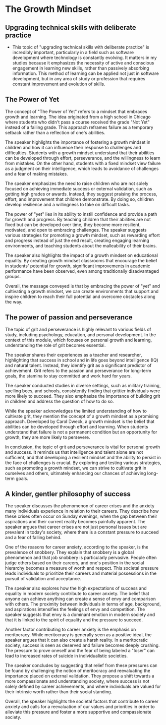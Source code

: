 # The Growth Mindset

## Upgrading technical skills with deliberate practice

- This topic of "upgrading technical skills with deliberate practice" is incredibly important, particularly in a field such as software development where technology is constantly evolving. It matters in my studies because it emphasizes the necessity of active and conscious engagement in learning new skills, rather than passively absorbing information. This method of learning can be applied not just in software development, but in any area of study or profession that requires constant improvement and evolution of skills.

## The Power of Yet

The concept of "The Power of Yet" refers to a mindset that embraces growth and learning. The idea originated from a high school in Chicago where students who didn't pass a course received the grade "Not Yet" instead of a failing grade. This approach reframes failure as a temporary setback rather than a reflection of one's abilities.

The speaker highlights the importance of fostering a growth mindset in children and how it can influence their response to challenges and difficulties. Students with a growth mindset understand that their abilities can be developed through effort, perseverance, and the willingness to learn from mistakes. On the other hand, students with a fixed mindset view failure as a judgment on their intelligence, which leads to avoidance of challenges and a fear of making mistakes.

The speaker emphasizes the need to raise children who are not solely focused on achieving immediate success or external validation, such as getting high grades or awards. Instead, they suggest praising the process, effort, and improvement that children demonstrate. By doing so, children develop resilience and a willingness to take on difficult tasks.

The power of "yet" lies in its ability to instill confidence and provide a path for growth and progress. By teaching children that their abilities are not fixed but can be developed over time, they become more resilient, motivated, and open to embracing challenges. The speaker suggests various strategies for promoting a growth mindset, such as rewarding effort and progress instead of just the end result, creating engaging learning environments, and teaching students about the malleability of their brains.

The speaker also highlights the impact of a growth mindset on educational equality. By creating growth mindset classrooms that encourage the belief in students' potential for growth, significant improvements in academic performance have been observed, even among traditionally disadvantaged groups.

Overall, the message conveyed is that by embracing the power of "yet" and cultivating a growth mindset, we can create environments that support and inspire children to reach their full potential and overcome obstacles along the way.

## The power of passion and perseverance

The topic of grit and perseverance is highly relevant to various fields of study, including psychology, education, and personal development. In the context of this module, which focuses on personal growth and learning, understanding the role of grit becomes essential.

The speaker shares their experiences as a teacher and researcher, highlighting that success in school and in life goes beyond intelligence (IQ) and natural talent. Instead, they identify grit as a significant predictor of achievement. Grit refers to the passion and perseverance for long-term goals, the stamina to stay committed and work hard for years.

The speaker conducted studies in diverse settings, such as military training, spelling bees, and schools, consistently finding that grittier individuals were more likely to succeed. They also emphasize the importance of building grit in children and address the question of how to do so.

While the speaker acknowledges the limited understanding of how to cultivate grit, they mention the concept of a growth mindset as a promising approach. Developed by Carol Dweck, a growth mindset is the belief that abilities can be developed through effort and learning. When students understand that failure is not a permanent condition but an opportunity for growth, they are more likely to persevere.

In conclusion, the topic of grit and perseverance is vital for personal growth and success. It reminds us that intelligence and talent alone are not sufficient, and that developing a resilient mindset and the ability to persist in the face of challenges is crucial. By exploring and testing various strategies, such as promoting a growth mindset, we can strive to cultivate grit in ourselves and others, ultimately enhancing our chances of achieving long-term goals.

## A kinder, gentler philosophy of success

The speaker discusses the phenomenon of career crises and the anxiety many individuals experience in relation to their careers. They describe how these crises often occur on Sunday evenings, when the gap between their aspirations and their current reality becomes painfully apparent. The speaker argues that career crises are not just personal issues but are prevalent in today's society, where there is a constant pressure to succeed and a fear of falling behind.

One of the reasons for career anxiety, according to the speaker, is the prevalence of snobbery. They explain that snobbery is a global phenomenon and that job snobbery is particularly pervasive. People often judge others based on their careers, and one's position in the social hierarchy becomes a measure of worth and respect. This societal pressure leads individuals to prioritize their careers and material possessions in the pursuit of validation and acceptance.

The speaker also explores how the high expectations of success and equality in modern society contribute to career anxiety. The belief that anyone can achieve anything can create a sense of envy and comparison with others. The proximity between individuals in terms of age, background, and aspirations intensifies the feelings of envy and competition. The speaker suggests that envy is a dominant emotion in modern society and that it is linked to the spirit of equality and the pressure to succeed.

Another factor contributing to career anxiety is the emphasis on meritocracy. While meritocracy is generally seen as a positive ideal, the speaker argues that it can also create a harsh reality. In a meritocratic society, success is seen as deserved and failure becomes deeply crushing. The pressure to prove oneself and the fear of being labeled a "loser" can lead to increased rates of suicide in individualistic societies.

The speaker concludes by suggesting that relief from these pressures can be found by challenging the notion of meritocracy and reevaluating the importance placed on external validation. They propose a shift towards a more compassionate and understanding society, where success is not solely defined by career achievements, and where individuals are valued for their intrinsic worth rather than their social standing.

Overall, the speaker highlights the societal factors that contribute to career anxiety and calls for a reevaluation of our values and priorities in order to alleviate this pressure and foster a more supportive and compassionate society.

